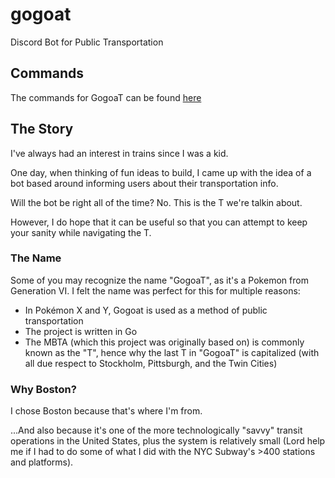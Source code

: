 # gogoat

Discord Bot for Public Transportation

## Commands

The commands for GogoaT can be found [here](./commands.md)

## The Story

I've always had an interest in trains since I was a kid.

One day, when thinking of fun ideas to build, I came up with the idea of a bot based around informing users about their transportation info. 

Will the bot be right all of the time? No. This is the T we're talkin about.

However, I do hope that it can be useful so that you can attempt to keep your sanity while navigating the T.

### The Name

Some of you may recognize the name "GogoaT", as it's a Pokemon from Generation VI. I felt the name was perfect for this for multiple reasons:

- In Pokémon X and Y, Gogoat is used as a method of public transportation
- The project is written in Go
- The MBTA (which this project was originally based on) is commonly known as the "T", hence why the last T in "GogoaT" is capitalized (with all due respect to Stockholm, Pittsburgh, and the Twin Cities)

### Why Boston?

I chose Boston because that's where I'm from.

...And also because it's one of the more technologically "savvy" transit operations in the United States, plus the system is relatively small (Lord help me if I had to do some of what I did with the NYC Subway's >400 stations and platforms).
